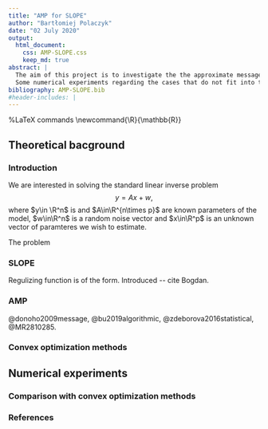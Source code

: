 ```yaml
---
title: "AMP for SLOPE"
author: "Bartłomiej Polaczyk"
date: "02 July 2020"
output: 
  html_document:
    css: AMP-SLOPE.css
    keep_md: true
abstract: |
  The aim of this project is to investigate the the approximate message passing algorithm for SLOPE regularization problem based on [@bu2019algorithmic] and compare it with classical convex optimization methods.
  Some numerical experiments regarding the cases that do not fit into the theoretical framework of [@bu2019algorithmic] are also performed and analyzed.
bibliography: AMP-SLOPE.bib
#header-includes: |
---
```

%LaTeX commands
\newcommand{\R}{\mathbb{R}}




## Theoretical bacground
### Introduction
We are interested in solving the standard linear inverse problem
$$ y = Ax + w, $$
where $y\in \R^n$ is  and $A\in\R^{n\times p}$ are known parameters of the model, $w\in\R^n$ is a random noise vector and $x\in\R^p$ is an unknown vector of paramteres we wish to estimate. 

The problem

### SLOPE

Regulizing function is of the form.
Introduced -- cite Bogdan.

### AMP
@donoho2009message, @bu2019algorithmic, @zdeborova2016statistical, @MR2810285.

### Convex optimization methods

## Numerical experiments

### Comparison with convex optimization methods

### References
